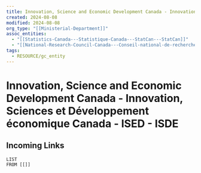 ```yaml
---
title: Innovation, Science and Economic Development Canada - Innovation, Sciences et Développement économique Canada - ISED - ISDE
created: 2024-08-08
modified: 2024-08-08
org_type: "[[Ministerial-Department]]"
assoc_entities:
  - "[[Statistics-Canada---Statistique-Canada---StatCan---StatCan]]"
  - "[[National-Research-Council-Canada---Conseil-national-de-recherches-Canada---NRC---CNRC]]"
tags:
  - RESOURCE/gc_entity
---
```

# Innovation, Science and Economic Development Canada - Innovation, Sciences et Développement économique Canada - ISED - ISDE

## Incoming Links
```dataview
LIST
FROM [[]]
```
